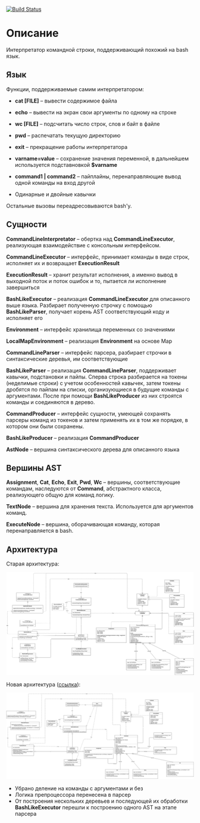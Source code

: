 [![Build Status](https://travis-ci.org/egor-bogomolov/software-design.svg?branch=01-cli)](https://travis-ci.org/egor-bogomolov/software-design)

# Описание

Интерпретатор командной строки, поддерживающий похожий на bash язык. 

## Язык

Функции, поддерживаемые самим интерпретатором:

* **cat [FILE]** &ndash; вывести содержимое файла

* **echo** &ndash; вывести на экран свои аргументы по одному на строке

* **wc [FILE]** &ndash; подсчитать число строк, слов и байт в файле

* **pwd** &ndash; распечатать текущую директорию

* **exit** &ndash; прекращение работы интерпретатора

* **varname=value** &ndash; сохранение значения переменной, в дальнейшем используется подставновкой **$varname**

* **command1 | command2** &ndash; пайплайны, перенаправляющие вывод одной команды на вход другой

* Одинарные и двойные кавычки

Остальные вызовы переадресовываются bash'у.

## Сущности

**CommandLineInterpretator** &ndash; обертка над **CommandLineExecutor**, реализующая взаимодействие с консольным интерфейсом.

**CommandLineExecutor** &ndash; интерфейс, принимает команды в виде строк, исполняет их и возвращает **ExecutionResult**

**ExecutionResult** &ndash; хранит результат исполнения, а именно вывод в выходной поток и поток ошибок и то, пытается ли исполнение завершиться

**BashLikeExecutor** &ndash; реализация **CommandLineExecutor** для описанного выше языка. Разбирает полученную строчку с помощью 
**BashLikeParser**, получает корень AST соответствующий коду и исполняет его

**Environment** &ndash; интерфейс хранилища переменных со значениями

**LocalMapEnvironment** &ndash; реализация **Environment** на основе Map

**CommandLineParser** &ndash; интерфейс парсера, разбирает строчки в синтаксические деревья, им соответствующие

**BashLikeParser** &ndash; реализация **CommandLineParser**, поддерживает кавычки, подстановки и пайпы. Сперва строка
разбирается на токены (неделимые строки) с учетом особенностей кавычек, затем токены дробятся по пайпам на списки,
организующиеся в будущие команды с аргументами. После при помощи **BashLikeProducer** из них строятся команды и соединяются
в дерево.

**CommandProducer** &ndash; интерфейс сущности, умеющей сохранять парсеры команд из токенов и затем
применять их в том же порядке, в котором они были сохранены.

**BashLikeProducer** &ndash; реализация **CommandProducer**

**AstNode** &ndash; вершина синтаксического дерева для описанного языка

## Вершины AST

**Assignment**, **Cat**, **Echo**, **Exit**, **Pwd**, **Wc** &ndash; вершины, соответствующие командам, наследуются от 
**Command**, абстрактного класса, реализующего общую для команд логику.

**TextNode** &ndash; вершина для хранения текста. Используется для аргументов команд.

**ExecuteNode** &ndash; вершина, оборачивающая команду, которая перенаправляется в bash.

## Архитектура
Старая архитектура:

<p align="center">
<img src="images/architecture-old.jpg" />
</p> 

Новая архитектура ([ссылка](https://www.draw.io/?lightbox=1&highlight=0000ff&edit=_blank&layers=1&nav=1&title=cli.html#R7V3bcqM4Gn6aVGW2yi6EOF520slOVyW7XdM9OzuXxFZiqjF4AecwF%2FPsK4GE0QGMCcI47VSqOwghdPj%2B8y9xAa%2FXr%2F9Mg83qPlmi6MI0lq8X8POFiX8MH%2F9HSt7KEuB5ZlnylIZLWrYr%2BBb%2BhWihQUu34RJlXMU8SaI83PCFiySO0SLnyoI0TV74ao9JxL91EzwhqeDbIojk0j%2FCZb4qSz3b2JX%2FisKnFXszMOiddcAq04JsFSyTl1oRvLmA12mS5OVf69drFJHZY%2FNSPnfbcLfqWIrivMsDruk8uhb%2BhYHxaBnGzC1beA6iLR3sdbJeB%2FHyLozRlzhH6SZFeZAnKR1A%2FsZmJXsJ11EQ46urxyTOv9E7AF8HUfgU478XiLSAC55Rmod4Qj%2FRG3mywaWLVRgt74K3ZEs6n%2BXB4ge7ulolafgXbjaIaJv4dppTbJgOV%2BMbeRIXG7g0RRmu85XNCBCK7oNXruJdkOW0YJFEUbDJwodqGOsgfQrjqyTPkzWtxAZ9G0bRdRLhaSFzAR%2BLH3yfTiceLnptXCNQrTymGZSsUZ6%2B4SrsAUjBQsllZlH6edlhD3i0zqqGO5tSVUDh%2FlQ1vUME%2FoOCoiNAGA3WEHJh4mEa6Ta%2BrGHl5hUtthgmv0g4wTORF%2BuXJj8Qm7M4KYFTm0ZaxLAToce8ETnZJliE8dNdUeeztSv5jU4HKUrws49RQW6rcLlEMVn1BIM5KJeYrOcmCeO8mC%2F7Cv%2FiwV4bc%2FvCxh2%2Fxtdgd41%2FSfU0v05iPJYgLFYTYfy8IIKhbkuvJkAZC3TtMdA7LT2rN%2BzSm4qldyIy1g23xM7%2FtoSBUXq5gJ%2FwXWPziv8tpsUoy2fF0pF7Vu0eQceMrjm5R1lG1Sb%2B64n%2BX7w5rBUEa4KFSL4qGNdjsEBVMf8I1yKel1B8y0MqlbACivmvabLcLoqeslYexGdw2WZ%2Fy6uUTCYTemzcoHkKek1%2BSU7V7MttFzSNnsIMTx0bY5BmKL28vMOF%2FAR%2Fy1NMbOJ8YogZct1PWf4vrBMIleEt5hTGTGzCoK8u78tTdlXSU4Zu02T9HTOUONPWvWK2dv1Rr6rA7NTsSuBpNcZEGCAToCUEMNWV17fBOowIH%2FgVRc%2BItErAkq%2BZQBxA1Mxcg5c1riHxGwso%2BE2l4QzLcOCZ4TQynLqQ%2FVBMZ5MmC5RlJc1elv9R4ivHGybxbyjbRnnLZEklH4hKgUCkwJQVQtNSUKkPdBCpdSbSViItpeahJKqHvrpRx%2FRYAplCnhV0Fdwfj%2FxntsPTv2UA2SrwFfTvaRHS9pn%2BZfq%2FiZ%2FDNInXZE0PpPyJ0N3YrInUzVD%2BHwKjS6awExWdkX2D9v%2FEP0PZQ6XxfzTqB5Y5tznyt10F%2Bdv2WOTvnMlfJv%2BdLPo4enm2SrbR8uY1pFWvkiRCQdxEl2H8jM3xY6k42aboGc8n%2Fr3NN9u8gUHwTxyiKOmbctznmzRN0mw%2FU9PdlTD7lD5tC3mmWv0PxGE93%2BP4K2ObdfYKFewVWFr4qzdB%2Fioxs4o3MvdYC9s8KT1oRtYzfcoGMDr0djIO1uiYXGJWSYhfg2fEeEXWgVno7VPBt47ei6RN8ozWC3SQLJkE%2FanlObwgsQlsLUxYfkuaKHl4kcQZJgxGHpeUffxy0c4vj6Y6zYo%2BRxFa5BVJK%2BIrDVyQWG%2B1ISqiO7%2FHYf7LhBfxrMh%2BKEW2iZcEmw2Kl9%2BTcl4vBY9Dw5wev9sZQ8JJ9LibFdG133VEn7a5wdLhKm%2BuLdkbEPiKHA%2Fm4xnU3oBTjLlW9sJVkK3uwh89YyqT0GgKRSx%2BpgFNpZt4uh0XEkKySyH7pT1Hg3fRMqVhl0lxPCn1N2lzE4V5mUJy9fY13KCumSSNEamuiSjHtB2rkX%2BJ84Qm0OwJtDUMYvxubx%2ByPMyLhIDu3v%2BybBk%2Bd9KRuHonLWdmDks6ZnEDKKcNQMNUOLZsHXkDcIpxQ0nQ9M2wmQzHPklRM1wi0Jj8SNXf0gjm8ifbh3BmVkWmEs%2BqVD54aKpCnJ4OTjXFEGfFhe4SvKr3webUMw5mRU06M%2FfbIikfD0uteuzyArqrIZMYZb88hyO5bA7Mq%2FhZmRUw%2BIQM1zIlbmWyTTxcPqaOgCGUt3BNiFt9xw%2F2yYyYBPHO6MiPHceZRjTpsMjaJBaQta3TMTluv%2Fck5UwwHNC4AmKYZZoT3if6Molet8Zfuvb6JxTuJlP%2F2fZbz5XzgVR7MIHt6hDv%2FpTFe2nUotOW8IUTNO%2Fj%2FTweX52OWvBhkkz6qwVTFK%2F9FIXj9%2FusFpzVgkmqBT6vFviyzd%2BgFehwUbLU42lqBVXUvucZCZMQEvXwN1pyHv2SfKhCED9km%2BMQufB%2BY%2BQi6rOVNaYjnRehVtEmi69TOXHjGL7o6oQPVSxw34kcP6uImjlMKrAoGmujfpoH2zvMn%2Bbh65BRYMoy6lOW4YdOOnp2aKh%2F7K0oO3qb7WBwUmYiFXvFG6o8%2FYI57eCzO4ioNqCq8iW3Nmp23ZJjVkPpFNLmupqWP0G2PqnbYXfHWS6ZkJ32We1flx2qluGpTCeoQyyZUxZL18HpyiNcsd%2B%2ByZM7n0YtE%2FDa7REGek%2BqC85C4syo38GoHY%2B3HzxlFp6rYNRQR8KwNemdKTeLVXLm1BMeZxunJou3h1WzwrpLXCv7LgDF%2BTSOG0OYPBOX90CeebgJDKcDE2cn14%2FAxKd4WuSOiRNknyITb2VueFDd9FD%2BYZ5bqZ5rcVSUPOKsfZ61z%2F6fPWDmPuVcUHHOnWkp%2FARa0qqtSW9X%2B%2Fqy%2FHB8C49pEPOZciQyRWeGdPaZfgxmaCtO5odAwQz1nMxvTXpL3B%2BLk2SGI1jiurr98JYj2u8vxwk6viTp8rg9iMK44xxMAm1tovePxTEd15h8pyOoxWPmflYdoY%2Bc1kVptC9fYvXRV2P34zaMEMl5OHuglKqLLXy%2FzlV5oJQfMdOiutiq%2FbHCDKN4%2BYl8JxJfPUQJ%2BZbg1TLIVmhJpwXfvy0mtfhmHL6qz2tt%2BhCm3f%2BSWnOruEWu%2F8TXM2NumJAWfEVpiIdFvov42ajmHC2lb1AKM457nGzTBWoYZ3m%2Birws9QRl5htMURTk4TP%2FQtWs0%2Ba%2Bkq%2Fk7Za4%2BpwlSzRzhYUrO0qf2q2doiGLb4itDWsox7SJcqmhAgTVGHviwhsRFzHuZwkMm13%2BKWHGriFmSGBQS6Kcy4ZK5Vd9RkHPDDh8Kr3twbndD0ByW1BqSyeGVJvzjoChgZDC7Ml2pDijIcX3LeHbF9XXZw4Fii%2FgBEJ%2FNJQ4qkTY00UJ2x%2FbjpLxpNHMtPi19cSNuJ25idSS4Y6HEvMYekpfmTPOylqQJ3%2Bpjc4ra0Fe0wCiyqJzZeVElt8z1La4yab4WLGwgNxSd6B5g9dIfau21gwFmpRR9s3Qdh4BR0NSFfFmQOqpsFrCFouq3T0wwgsbvNWq0c9ODw20iQfbu5%2FhdzpO3Am6bo5%2FLkDZj%2BJkgP3dOGlvxwyIIsqQvR1A9XFWT8dp3o4ctQYqQmsWPcswWCfx8vsqjFsUCtNqFEEWp3bODcjEjlrhKKrqkkJ2Byk0ot8ECn4TKH6hr7MY8vY0pFObkUOBKcq3aSyhqoYPkagfkjxP1iWkBKVHVGgp4rw6ykAdY8bctesQqwOsgNtAaIJd0OQ0%2BFHeiRxBfbH6AkfUg6APOrpLmjWYTj2G1NPX1DFRP3O46viP8v2DodiVbfJjo%2FgwqB4DhdKHyN2%2BbjtozIHrWK5hex4GJRCsM2i6c3rL9C0Aulnhh0LUUo%2BmkekKEKX7E%2FRBVHYIDGs2UoYJJIa5k%2BY8Qs2xuWnpkBwnpiGIVEsMRvU1EaWGBkKvaxzGYcX6FvWA6MOvbrdHpVOasI5hrHMC0MJnQVMgTqcq2gnucDyHyEwI0lq21TcGA%2FY3NRDkgSN8CVu7liA7VMY1pzCWDZeHr2P4jdqua2uGcTeLajwYm6Y%2F32kJjsXO6qwii616RPcwdetboGvO6Z1CoRF2rWu0xVw5t0EPi%2BVQNqgaMCLLswUjw3b7RhOkk3Z8SwvDk7%2FhQ7vc3DPvnQ%2BwoejjqXLexT%2FqPFXhjCS%2BvFnp6CXORJM4JAtno%2BR21MeIZVut5nE0D2OxU4mvA2B6PFpAT4oAwLbnsMYj%2BTiq68%2F9HX9kltPg6oFp2EK%2BABtQY7%2FlR4CtWy%2BWk0ZuXnOMwawNvyzeW%2BPcjgTkGnLr%2FnDBQ2u%2BIzNgKuaa5%2FFf0fTYITOHItcBEgAMcUOZRgnOuO%2FRwNCSj0ZCFHW5bxjMla9Ju7Q6ZaqNCDLfm5s7LxU0ecj5ePZquqXTD4DtL3HaX6ITmbKHdFxkum3Q1JQraXXKbRoPgb7RBg7fGASB7S9x21%2BiE4GmhMAu0HtfRlSzM1RQAQe1gtwusBtRMTQEU6m36Sy15Dhzv%2Fbj6nHtA2CJYp3lJDWrsNIjAHARgeFVQU91xNGoCB8Uxf54ADWFY06kvSPdAQpNcdnhiPqf7MEZx8OoDP64A6JhxAzgvV5AwEcb%2ByEFCp4SRzwwRydMZJvxCCmkHuDhYmjOIu22c2U8sTgTIWBbPbHkAL6hmbRtfygPInSFDTJmuxicAYGzHvxANZbmvRiSZNbscvGbjyKX00%2B7sd3D6KurAW40suYhObM1MbJyhM8%2Fyx6Yzp55cfNpZ2fOwYQlwt6y9njaT4FOZItrUDEjkUElWlxNBj0wx4OxBQ3Z5ugJZE8gCQvokg9szasuu%2B2odD0Rxgc%2BwFT3rkMX6mtA%2FWFW2DCQJ5F9yHF4x9GsTpVBy3FowRTx25ejj0YIpqCSmX57OqD0wMenHGi50F%2Ba7sLzkQ8f3JksLu6DUE6hzV7CdRTEiJEDvUPgzvZ10F1Eco5tuf1jsQqj5V3wlpB9LZ%2BzPFj8YFdXqyQN%2F8LNBozk8O20isw6XI1v5ElKVSkiIeWvjIiAUHQfvHIV7wLyjdCiYJFEUbDJwodqGOW2mCuaD1xUYoMm5vh1EpGdMHgu4GPxczHI5hNbSOmbWYpP1ao%2BRG%2BbzQTdde%2BJBAYVFy23DIXxJSVHhz87iJ7XJ%2BKl%2FOY6Xsc0%2BYHY3MVJCaDadNIiYW%2BQGkHZJljgl94VdT5bu5Lf6LSQotq2olW4XBZ8Pk3yoPjQGV1XykhwR%2B0r%2FItn95qIffszOf3IJtvP2DX%2BJdXT%2FDqJ8ViCsFhVhHH0grK8KwTURCdjoqL5bhAwHQ0QkNPl9HgpRFc8rEtWctgK5I0nYDdFLgdMlmsiiHYzazyZbAnyqvfmI5YkUrleu4WEtOyBlSZd3gCnCYJMf1O7yoBfP%2F8HTBiBY54bxA7dYMgR8oA652OKOzesbod5jINAeX%2BcprR3i8vPADXMKTGmiqqPjbXxnEqmxWMN9sQaFBxKtiZHrbil09qj64uuaGtoK9k34WJhPz44%2FoNnI1Oh64%2BbDmL4%2FM7iJtZZD1dAjj4MoNvAnliSnBhl8Pp6o1zHFzxbrsi7h9rVxJzTQpcbTV5BpHhDu0hFMpCtnDHJgGgdPq%2F8ep7zfi1iKogFVXS2CrL2jeuL25Lsjke1DAES2Q4aGyS8ajp3fK%2FOGuWgv85NQ%2BwbMNMBmSOAjJ0F2QNkntDSe22hhhdJ%2FlTK95oT24UHbO9d25XxZZqQzRa76mmwWd0nS0Rq%2FB8%3D)):

<p align="center">
<img src="images/architecture.jpg" />
</p> 

* Убрано деление на команды с аргументами и без
* Логика препроцессора перенесена в парсер
* От построения нескольких деревьев и последующей их обработки **BashLikeExecutor** перешли к построению одного AST на этапе парсера
